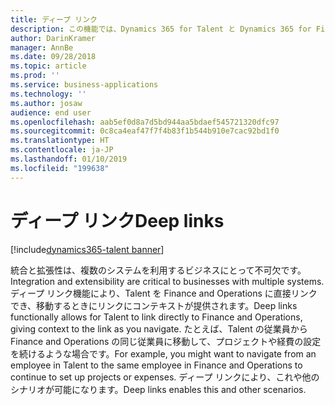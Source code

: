 ```yaml
---
title: ディープ リンク
description: この機能では、Dynamics 365 for Talent と Dynamics 365 for Finance and Operations の間の移動が提供されます。
author: DarinKramer
manager: AnnBe
ms.date: 09/28/2018
ms.topic: article
ms.prod: ''
ms.service: business-applications
ms.technology: ''
ms.author: josaw
audience: end user
ms.openlocfilehash: aab5ef0d8a7d5bd944aa5bdaef545721320dfc97
ms.sourcegitcommit: 0c8ca4eaf47f7f4b83f1b544b910e7cac92bd1f0
ms.translationtype: HT
ms.contentlocale: ja-JP
ms.lasthandoff: 01/10/2019
ms.locfileid: "199638"
---
```

# <a name="deep-links"></a><span data-ttu-id="a7601-103">ディープ リンク</span><span class="sxs-lookup"><span data-stu-id="a7601-103">Deep links</span></span>

[!include[dynamics365-talent banner](../includes/dynamics365-talent.md)]

<span data-ttu-id="a7601-104">統合と拡張性は、複数のシステムを利用するビジネスにとって不可欠です。</span><span class="sxs-lookup"><span data-stu-id="a7601-104">Integration and extensibility are critical to businesses with multiple systems.</span></span> <span data-ttu-id="a7601-105">ディープ リンク機能により、Talent を Finance and Operations に直接リンクでき、移動するときにリンクにコンテキストが提供されます。</span><span class="sxs-lookup"><span data-stu-id="a7601-105">Deep links functionally allows for Talent to link directly to Finance and Operations, giving context to the link as you navigate.</span></span> <span data-ttu-id="a7601-106">たとえば、Talent の従業員から Finance and Operations の同じ従業員に移動して、プロジェクトや経費の設定を続けるような場合です。</span><span class="sxs-lookup"><span data-stu-id="a7601-106">For example, you might want to navigate from an employee in Talent to the same employee in Finance and Operations to continue to set up projects or expenses.</span></span> <span data-ttu-id="a7601-107">ディープ リンクにより、これや他のシナリオが可能になります。</span><span class="sxs-lookup"><span data-stu-id="a7601-107">Deep links enables this and other scenarios.</span></span> 

<!--
### Who uses this feature
This feature is intended for all users, but is configured by system adminstrators.
## Status
### Development status
In development
-->
